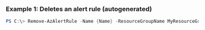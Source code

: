 
### Example 1: Deletes an alert rule (autogenerated)
```powershell
PS C:\> Remove-AzAlertRule -Name {Name} -ResourceGroupName MyResourceGroup


